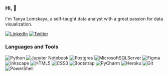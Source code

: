 ### Hi, 👋

I'm Tanya Lomskaya, a self-taught data analyst with a great passion for data visualization.

[![LinkedIn](https://img.shields.io/badge/linkedin-%230077B5.svg?style=for-the-badge&logo=linkedin&logoColor=white)](https://www.linkedin.com/in/tanya-lomskaya/)
[![Twitter](https://img.shields.io/badge/Twitter-%231DA1F2.svg?style=for-the-badge&logo=Twitter&logoColor=white)](https://twitter.com/ta___kaya/)

### Languages and Tools 

![Python](https://img.shields.io/badge/python-030405?style=for-the-badge&logo=python&logoColor=white) 
![Jupyter Notebook](https://img.shields.io/badge/jupyter-%238f8033.svg?style=for-the-badge&logo=jupyter&logoColor=white) 
![Postgres](https://img.shields.io/badge/postgres-%23315051.svg?style=for-the-badge&logo=postgresql&logoColor=white) 
![MicrosoftSQLServer](https://img.shields.io/badge/Microsoft%20SQL%20Server-8f8033?style=for-the-badge&logo=microsoft%20sql%20server&logoColor=white)
![Figma](https://img.shields.io/badge/figma-%23eb9d69.svg?style=for-the-badge&logo=figma&logoColor=white) 
![Inkscape](https://img.shields.io/badge/Inkscape-faccfa?style=for-the-badge&logo=inkscape&logoColor=black) 
![HTML5](https://img.shields.io/badge/html5-%23eb9d69.svg?style=for-the-badge&logo=html5&logoColor=white)
![CSS3](https://img.shields.io/badge/css3-%23315051.svg?style=for-the-badge&logo=css3&logoColor=white) 
![Bootstrap](https://img.shields.io/badge/bootstrap-%23faccfa.svg?style=for-the-badge&logo=bootstrap&logoColor=black) 
![PyCharm](https://img.shields.io/badge/pycharm-030405?style=for-the-badge&logo=pycharm&logoColor=black&color=black&logoColor=white)
![Heroku](https://img.shields.io/badge/heroku-%23315051.svg?style=for-the-badge&logo=heroku&logoColor=white)
![Git](https://img.shields.io/badge/git-%238f8033.svg?style=for-the-badge&logo=git&logoColor=white)
![PowerShell](https://img.shields.io/badge/PowerShell-%23030405.svg?style=for-the-badge&logo=powershell&logoColor=white) 
